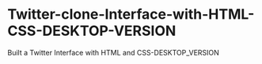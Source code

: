 # Twitter-clone-Interface-with-HTML-CSS-DESKTOP-VERSION
Built a Twitter Interface with HTML and CSS-DESKTOP_VERSION
